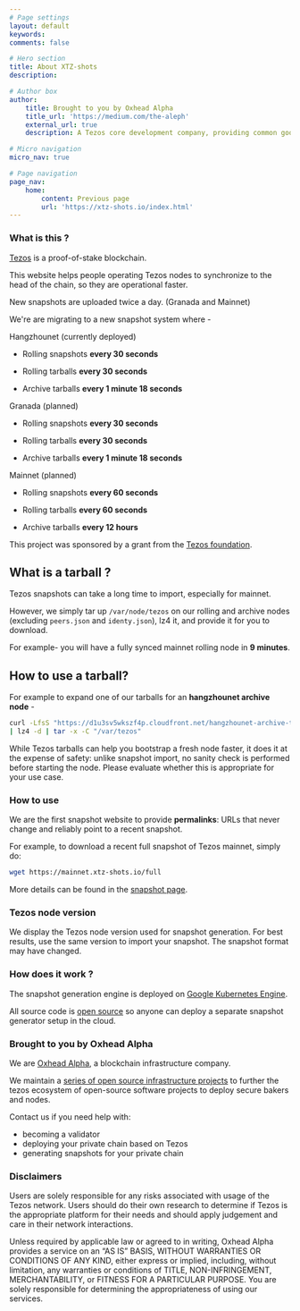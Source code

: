 ```yaml
---
# Page settings
layout: default
keywords:
comments: false

# Hero section
title: About XTZ-shots
description: 

# Author box
author:
    title: Brought to you by Oxhead Alpha
    title_url: 'https://medium.com/the-aleph'
    external_url: true
    description: A Tezos core development company, providing common goods for the Tezos ecosystem. <a href="https://medium.com/the-aleph" target="_blank">Learn more</a>.

# Micro navigation
micro_nav: true

# Page navigation
page_nav:
    home:
        content: Previous page
        url: 'https://xtz-shots.io/index.html'
---
```


### What is this ?

[Tezos](https://tezos.com) is a proof-of-stake blockchain.

This website helps people operating Tezos nodes to synchronize to the head of the chain, so they are operational faster.

New snapshots are uploaded twice a day. (Granada and Mainnet)

We're are migrating to a new snapshot system where -

Hangzhounet (currently deployed)

* Rolling snapshots **every 30 seconds**

* Rolling tarballs **every 30 seconds**

* Archive tarballs **every 1 minute 18 seconds**

Granada (planned)

* Rolling snapshots **every 30 seconds**

* Rolling tarballs **every 30 seconds**

* Archive tarballs **every 1 minute 18 seconds**

Mainnet (planned)

* Rolling snapshots **every 60 seconds**

* Rolling tarballs **every 60 seconds**

* Archive tarballs **every 12 hours**

This project was sponsored by a grant from the [Tezos foundation](https://tezos.foundation/).

## What is a tarball ?

Tezos snapshots can take a long time to import, especially for mainnet. 

However, we simply tar up `/var/node/tezos` on our rolling and archive nodes (excluding `peers.json` and `identy.json`), lz4 it, and provide it for you to download.

For example- you will have a fully synced mainnet rolling node in **9 minutes**.

## How to use a tarball?

For example to expand one of our tarballs for an **hangzhounet archive node** -

```bash
curl -LfsS "https://d1u3sv5wkszf4p.cloudfront.net/hangzhounet-archive-tarball" \
| lz4 -d | tar -x -C "/var/tezos"
```

While Tezos tarballs can help you bootstrap a fresh node faster, it does it at the expense of safety: unlike snapshot import, no sanity check is performed before starting the node. Please evaluate whether this is appropriate for your use case.

### How to use

We are the first snapshot website to provide **permalinks**: URLs that never change and reliably point to a recent snapshot.

For example, to download a recent full snapshot of Tezos mainnet, simply do:

```bash
wget https://mainnet.xtz-shots.io/full
```

More details can be found in the [snapshot page](https://mainnet.xtz-shots.io).

### Tezos node version

We display the Tezos node version used for snapshot generation. For best results, use the same version to import your snapshot. The snapshot format may have changed.

### How does it work ?

The snapshot generation engine is deployed on [Google Kubernetes Engine](https://cloud.google.com/kubernetes-engine).

All source code is [open source](https://github.com/midl-dev/tezos-snapshot-generator) so anyone can deploy a separate snapshot generator setup in the cloud.

### Brought to you by Oxhead Alpha

We are [Oxhead Alpha](https://www.oxheadalpha.com/), a blockchain infrastructure company.

We maintain a [series of open source infrastructure projects](https://github.com/oxheadalpha) to further the tezos ecosystem of open-source software projects to deploy secure bakers and nodes.

Contact us if you need help with:

* becoming a validator
* deploying your private chain based on Tezos
* generating snapshots for your private chain

### Disclaimers

Users are solely responsible for any risks associated with usage of the Tezos network. Users should do their own research to determine if Tezos is the appropriate platform for their needs and should apply judgement and care in their network interactions.

Unless required by applicable law or agreed to in writing, Oxhead Alpha provides a service on an “AS IS” BASIS, WITHOUT WARRANTIES OR CONDITIONS OF ANY KIND, either express or implied, including, without limitation, any warranties or conditions of TITLE, NON-INFRINGEMENT, MERCHANTABILITY, or FITNESS FOR A PARTICULAR PURPOSE. You are solely responsible for determining the appropriateness of using our services.
